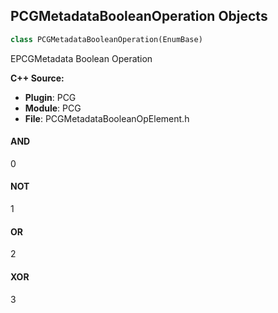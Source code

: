 ## PCGMetadataBooleanOperation Objects

```python
class PCGMetadataBooleanOperation(EnumBase)
```

EPCGMetadata Boolean Operation

**C++ Source:**

- **Plugin**: PCG
- **Module**: PCG
- **File**: PCGMetadataBooleanOpElement.h

<a id="unreal.PCGMetadataBooleanOperation.AND"></a>

#### AND

0

<a id="unreal.PCGMetadataBooleanOperation.NOT"></a>

#### NOT

1

<a id="unreal.PCGMetadataBooleanOperation.OR"></a>

#### OR

2

<a id="unreal.PCGMetadataBooleanOperation.XOR"></a>

#### XOR

3

<a id="unreal.PCGMedadataBooleanOperation"></a>